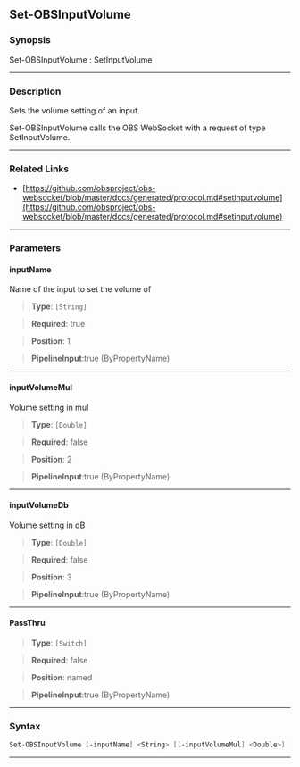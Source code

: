 Set-OBSInputVolume
------------------
### Synopsis
Set-OBSInputVolume : SetInputVolume

---
### Description

Sets the volume setting of an input.


Set-OBSInputVolume calls the OBS WebSocket with a request of type SetInputVolume.

---
### Related Links
* [https://github.com/obsproject/obs-websocket/blob/master/docs/generated/protocol.md#setinputvolume](https://github.com/obsproject/obs-websocket/blob/master/docs/generated/protocol.md#setinputvolume)



---
### Parameters
#### **inputName**

Name of the input to set the volume of



> **Type**: ```[String]```

> **Required**: true

> **Position**: 1

> **PipelineInput**:true (ByPropertyName)



---
#### **inputVolumeMul**

Volume setting in mul



> **Type**: ```[Double]```

> **Required**: false

> **Position**: 2

> **PipelineInput**:true (ByPropertyName)



---
#### **inputVolumeDb**

Volume setting in dB



> **Type**: ```[Double]```

> **Required**: false

> **Position**: 3

> **PipelineInput**:true (ByPropertyName)



---
#### **PassThru**

> **Type**: ```[Switch]```

> **Required**: false

> **Position**: named

> **PipelineInput**:true (ByPropertyName)



---
### Syntax
```PowerShell
Set-OBSInputVolume [-inputName] <String> [[-inputVolumeMul] <Double>] [[-inputVolumeDb] <Double>] [-PassThru] [<CommonParameters>]
```
---
